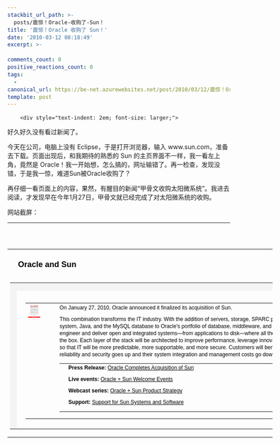 ```yaml
---
stackbit_url_path: >-
  posts/震惊！Oracle-收购了-Sun！
title: '震惊！Oracle 收购了 Sun！'
date: '2010-03-12 08:18:49'
excerpt: >-
  
comments_count: 0
positive_reactions_count: 0
tags: 
  - 
canonical_url: https://be-net.azurewebsites.net/post/2010/03/12/震惊！Oracle-收购了-Sun！
template: post
---
```


        <div style="text-indent: 2em; font-size: larger;">
<p>好久好久没有看过新闻了。</p>
<p>今天在公司，电脑上没有 Eclipse，于是打开浏览器，输入 www.sun.com，准备去下载。页面出现后，和我期待的熟悉的 Sun 的主页界面不一样，我一看左上角，竟然是 Oracle！我一开始想，怎么搞的，网址输错了。再一检查，发现没错，于是我一惊，难道Sun被Oracle收购了？</p>
<p>再仔细一看页面上的内容，果然，有醒目的新闻“甲骨文收购太阳微系统”。我进去阅读，才发现早在今年1月27日，甲骨文就已经完成了对太阳微系统的收购。</p>
<p>网站截屏：</p>
</div>
<hr>
<div style="width: 600px; overflow: auto;">
<p>&nbsp;</p>
<p>
</p><table cellspacing="0" cellpadding="0" border="0" width="100%">
    <tbody>
        <tr>
            <td valign="top" style="font-family: arial, helvetica, sans-serif; font-size: 12px; color: rgb(0, 0, 0); ">
            <h1 style="font-family: arial, helvetica, sans-serif; font-size: 1.5em; font-weight: bold; margin-top: 0px; margin-right: 0px; margin-bottom: 15px; margin-left: 0px; padding-top: 0px; padding-right: 0px; padding-bottom: 0px; padding-left: 18px; line-height: 65px; background-image: url(http://www.oracleimg.com/ocom/groups/systemobject/@mktg_admin/@ocom_admin/documents/digitalasset/h1-left.gif); background-attachment: initial; background-origin: initial; background-clip: initial; background-color: initial; height: 43px; white-space: nowrap; color: rgb(0, 0, 0); background-position: 0% 50%; background-repeat: no-repeat no-repeat; "><span class="contents" style="background-image: url(http://www.oracleimg.com/ocom/groups/systemobject/@mktg_admin/@ocom_admin/documents/digitalasset/h1-right.gif); background-attachment: initial; background-origin: initial; background-clip: initial; background-color: initial; display: block; height: 43px; width: 807px; background-position: 100% 50%; background-repeat: no-repeat no-repeat; ">Oracle and Sun</span></h1>
            <table cellspacing="0" cellpadding="0" border="0" width="100%" class="fifteenpxBotMargin" padding="0" style="margin-bottom: 15px; ">
                <tbody>
                    <tr>
                    </tr>
                </tbody>
            </table>
            <table cellspacing="0" cellpadding="0" border="0" width="100%" class="fifteenpxBotMargin" padding="0" style="margin-bottom: 15px; ">
                <tbody>
                    <tr>
                        <td width="2" class="genericBoxBgLftTop" style="font-family: arial, helvetica, sans-serif; font-size: 12px; color: rgb(0, 0, 0); background-image: url(http://www.oracleimg.com/ocom/groups/systemobject/@mktg_admin/@ocom_admin/documents/digitalasset/anchorbox_topleft.gif); background-attachment: initial; background-origin: initial; background-clip: initial; background-color: rgb(244, 244, 244); height: 2px; width: 2px; background-position: initial initial; background-repeat: no-repeat no-repeat; ">&nbsp;</td>
                        <td nowrap="" class="genericBoxBgRptTop" style="font-family: arial, helvetica, sans-serif; font-size: 12px; color: rgb(0, 0, 0); background-image: url(http://www.oracleimg.com/ocom/groups/systemobject/@mktg_admin/@ocom_admin/documents/digitalasset/anchorbox_toprpt.gif); background-attachment: initial; background-origin: initial; background-clip: initial; background-color: rgb(244, 244, 244); height: 2px; background-position: initial initial; background-repeat: repeat no-repeat; ">&nbsp;</td>
                        <td width="2" class="genericBoxBgRtTop" style="font-family: arial, helvetica, sans-serif; font-size: 12px; color: rgb(0, 0, 0); background-image: url(http://www.oracleimg.com/ocom/groups/systemobject/@mktg_admin/@ocom_admin/documents/digitalasset/anchorbox_topright.gif); background-attachment: initial; background-origin: initial; background-clip: initial; background-color: rgb(244, 244, 244); height: 2px; width: 2px; background-position: initial initial; background-repeat: no-repeat no-repeat; ">&nbsp;</td>
                    </tr>
                    <tr>
                        <td width="2" class="genericBoxSideLft" style="font-family: arial, helvetica, sans-serif; font-size: 12px; color: rgb(0, 0, 0); background-image: url(http://www.oracleimg.com/ocom/groups/systemobject/@mktg_admin/@ocom_admin/documents/digitalasset/anchorbox_sideleftrpt.gif); background-attachment: initial; background-origin: initial; background-clip: initial; background-color: rgb(244, 244, 244); width: 2px; background-position: initial initial; background-repeat: no-repeat repeat; ">&nbsp;</td>
                        <td class="innerBoxContent" style="font-family: arial, helvetica, sans-serif; font-size: 12px; color: rgb(0, 0, 0); padding-top: 15px; padding-right: 20px; padding-bottom: 10px; padding-left: 20px; line-height: 16px; ">
                        <table cellspacing="0" cellpadding="0" border="0" width="100%" padding="0">
                            <tbody>
                                <tr>
                                    <td valign="top" style="font-family: arial, helvetica, sans-serif; font-size: 12px; color: rgb(0, 0, 0); "><a style="color: rgb(0, 0, 0); text-decoration: underline; " href="http://www.oracle.com/features/suncustomers.html"><img border="0" alt="Sun Customers" src="https://raw.githubusercontent.com/Jeff-Tian/blogengine.net/master/Source/BlogEngine/BlogEngine.NET/App_Data/files/image_239.png"></a></td>
                                    <td valign="top" style="font-family: arial, helvetica, sans-serif; font-size: 12px; color: rgb(0, 0, 0); "><img height="1" width="20" alt="" src="https://raw.githubusercontent.com/Jeff-Tian/blogengine.net/master/Source/BlogEngine/BlogEngine.NET/App_Data/files/image_240.png"></td>
                                    <td valign="top" style="font-family: arial, helvetica, sans-serif; font-size: 12px; color: rgb(0, 0, 0); ">
                                    <p style="margin-top: 0px; margin-right: 0px; margin-bottom: 10px; margin-left: 0px; font-size: 12px; ">On January 27, 2010, Oracle announced it finalized its acquisition of Sun.</p>
                                    <p style="margin-top: 0px; margin-right: 0px; margin-bottom: 10px; margin-left: 0px; font-size: 12px; ">This combination transforms the IT industry. With the addition of servers, storage, SPARC processors, the Solaris operating system, Java, and the MySQL database to Oracle's portfolio of database, middleware, and business applications, we plan to engineer and deliver open and integrated systems—from applications to disk—where all the pieces fit and work together out of the box. Each layer of the stack will be architected to improve performance, leverage innovation and centralize management so that IT will be more predictable, more supportable, and more secure. Customers will benefit as their system performance, reliability and security goes up and their system integration and management costs go down.</p>
                                    <table cellspacing="0" cellpadding="0" border="0" width="100%" class="innerPgSignpost" padding="0">
                                        <tbody>
                                            <tr>
                                                <td width="100%" valign="top" style="font-family: arial, helvetica, sans-serif; font-size: 12px; color: rgb(0, 0, 0); ">
                                                <ul style="font-family: arial, helvetica, sans-serif; font-size: 12px; color: rgb(0, 0, 0); list-style-type: none; list-style-position: initial; list-style-image: initial; padding-top: 0px; padding-right: 0px; padding-bottom: 0px; padding-left: 0px; margin-top: 0px; margin-right: 0px; margin-bottom: 0px; margin-left: 0px; ">
                                                    <li class="first-child" style="font-family: arial, helvetica, sans-serif; font-size: 12px; color: rgb(0, 0, 0); background-image: url(http://www.oracleimg.com/ocom/groups/public/@ocompublic/documents/digitalasset/019677.gif); background-attachment: initial; background-origin: initial; background-clip: initial; background-color: initial; padding-top: 0px; padding-right: 0px; padding-bottom: 0px; padding-left: 14px; margin-top: 0px; margin-right: 5px; margin-bottom: 10px; margin-left: 0px; background-position: 0px 3px; background-repeat: no-repeat no-repeat; "><strong>Press Release:&nbsp;</strong><a target="" style="color: rgb(0, 0, 0); text-decoration: underline; " href="http://www.oracle.com/us/corporate/press/044428">Oracle Completes Acquisition of Sun</a></li>
                                                    <li style="font-family: arial, helvetica, sans-serif; font-size: 12px; color: rgb(0, 0, 0); background-image: url(http://www.oracleimg.com/ocom/groups/public/@ocompublic/documents/digitalasset/019677.gif); background-attachment: initial; background-origin: initial; background-clip: initial; background-color: initial; padding-top: 0px; padding-right: 0px; padding-bottom: 0px; padding-left: 14px; margin-top: 0px; margin-right: 5px; margin-bottom: 10px; margin-left: 0px; background-position: 0px 3px; background-repeat: no-repeat no-repeat; "><strong>Live events:&nbsp;</strong><a style="color: rgb(0, 0, 0); text-decoration: underline; " href="http://www.oracle.com/events/welcomesun/index.html">Oracle + Sun Welcome Events</a></li>
                                                    <li style="font-family: arial, helvetica, sans-serif; font-size: 12px; color: rgb(0, 0, 0); background-image: url(http://www.oracleimg.com/ocom/groups/public/@ocompublic/documents/digitalasset/019677.gif); background-attachment: initial; background-origin: initial; background-clip: initial; background-color: initial; padding-top: 0px; padding-right: 0px; padding-bottom: 0px; padding-left: 14px; margin-top: 0px; margin-right: 5px; margin-bottom: 10px; margin-left: 0px; background-position: 0px 3px; background-repeat: no-repeat no-repeat; "><strong>Webcast series:&nbsp;</strong><a style="color: rgb(0, 0, 0); text-decoration: underline; " href="http://www.oracle.com/events/productstrategy/index.html">Oracle + Sun Product Strategy</a></li>
                                                    <li style="font-family: arial, helvetica, sans-serif; font-size: 12px; color: rgb(0, 0, 0); background-image: url(http://www.oracleimg.com/ocom/groups/public/@ocompublic/documents/digitalasset/019677.gif); background-attachment: initial; background-origin: initial; background-clip: initial; background-color: initial; padding-top: 0px; padding-right: 0px; padding-bottom: 0px; padding-left: 14px; margin-top: 0px; margin-right: 5px; margin-bottom: 10px; margin-left: 0px; background-position: 0px 3px; background-repeat: no-repeat no-repeat; "><strong>Support:&nbsp;</strong><a target="" style="color: rgb(0, 0, 0); text-decoration: underline; " href="http://www.oracle.com/us/sun/032514.htm">Support for Sun Systems and Software</a></li>
                                                </ul>
                                                </td>
                                                <td valign="top" style="font-family: arial, helvetica, sans-serif; font-size: 12px; color: rgb(0, 0, 0); ">&nbsp;<br>
                                                &nbsp;</td>
                                            </tr>
                                        </tbody>
                                    </table>
                                    </td>
                                </tr>
                            </tbody>
                        </table>
                        </td>
                    </tr>
                </tbody>
            </table>
            </td>
        </tr>
    </tbody>
</table>
<p></p>
</div>
      